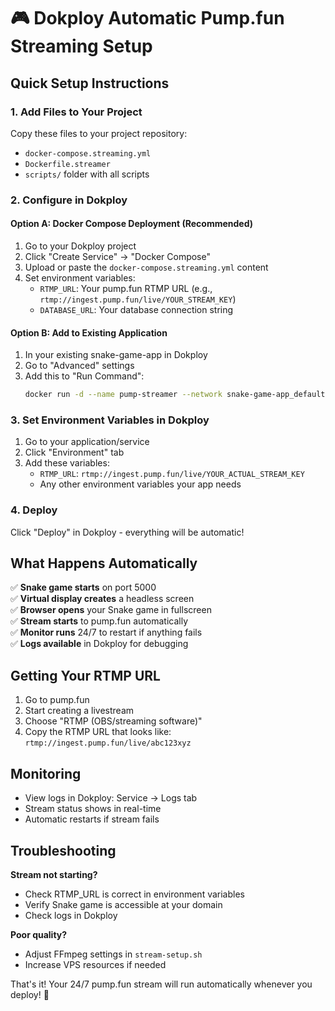 # 🎮 Dokploy Automatic Pump.fun Streaming Setup

## Quick Setup Instructions

### 1. Add Files to Your Project
Copy these files to your project repository:
- `docker-compose.streaming.yml`
- `Dockerfile.streamer` 
- `scripts/` folder with all scripts

### 2. Configure in Dokploy

#### Option A: Docker Compose Deployment (Recommended)
1. Go to your Dokploy project
2. Click "Create Service" → "Docker Compose"
3. Upload or paste the `docker-compose.streaming.yml` content
4. Set environment variables:
   - `RTMP_URL`: Your pump.fun RTMP URL (e.g., `rtmp://ingest.pump.fun/live/YOUR_STREAM_KEY`)
   - `DATABASE_URL`: Your database connection string

#### Option B: Add to Existing Application
1. In your existing snake-game-app in Dokploy
2. Go to "Advanced" settings
3. Add this to "Run Command":
   ```bash
   docker run -d --name pump-streamer --network snake-game-app_default -e RTMP_URL=$RTMP_URL -e SNAKE_GAME_URL=http://snake-game-app:5000 $(docker build -f Dockerfile.streamer -q .)
   ```

### 3. Set Environment Variables in Dokploy
1. Go to your application/service
2. Click "Environment" tab
3. Add these variables:
   - `RTMP_URL`: `rtmp://ingest.pump.fun/live/YOUR_ACTUAL_STREAM_KEY`
   - Any other environment variables your app needs

### 4. Deploy
Click "Deploy" in Dokploy - everything will be automatic!

## What Happens Automatically

✅ **Snake game starts** on port 5000  
✅ **Virtual display creates** a headless screen  
✅ **Browser opens** your Snake game in fullscreen  
✅ **Stream starts** to pump.fun automatically  
✅ **Monitor runs** 24/7 to restart if anything fails  
✅ **Logs available** in Dokploy for debugging  

## Getting Your RTMP URL

1. Go to pump.fun
2. Start creating a livestream
3. Choose "RTMP (OBS/streaming software)"
4. Copy the RTMP URL that looks like: `rtmp://ingest.pump.fun/live/abc123xyz`

## Monitoring

- View logs in Dokploy: Service → Logs tab
- Stream status shows in real-time
- Automatic restarts if stream fails

## Troubleshooting

**Stream not starting?**
- Check RTMP_URL is correct in environment variables
- Verify Snake game is accessible at your domain
- Check logs in Dokploy

**Poor quality?**
- Adjust FFmpeg settings in `stream-setup.sh`
- Increase VPS resources if needed

That's it! Your 24/7 pump.fun stream will run automatically whenever you deploy! 🚀
